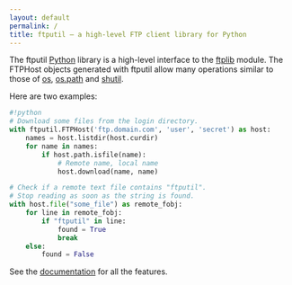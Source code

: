 ```yaml
---
layout: default
permalink: /
title: ftputil — a high-level FTP client library for Python
---
```


The ftputil [Python](http://www.python.org) library is a high-level interface to
the [ftplib](https://docs.python.org/lib/module-ftplib.html) module. The FTPHost
objects generated with ftputil allow many operations similar to those of
[os](https://docs.python.org/lib/module-os.html),
[os.path](https://docs.python.org/lib/module-os.path.html) and
[shutil](https://docs.python.org/3/library/shutil.html).

Here are two examples:

```python
#!python
# Download some files from the login directory.
with ftputil.FTPHost('ftp.domain.com', 'user', 'secret') as host:
    names = host.listdir(host.curdir)
    for name in names:
        if host.path.isfile(name):
            # Remote name, local name
            host.download(name, name)

# Check if a remote text file contains "ftputil".
# Stop reading as soon as the string is found.
with host.file("some_file") as remote_fobj:
    for line in remote_fobj:
        if "ftputil" in line:
            found = True
            break
    else:
        found = False
```

See the [documentation](/documentation) for all the features.
